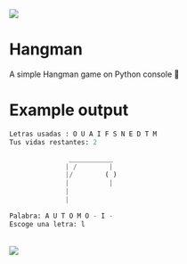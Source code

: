 <img src = "https://64.media.tumblr.com/99923dee68c64813ff1e0c5bc215a1bd/tumblr_inline_p7g2w1XwgO1ufb8ej_400.gifv">

# Hangman

A simple Hangman game on Python console 💬 </p>

# Example output

 ```Python
 Letras usadas : O U A I F S N E D T M
 Tus vidas restantes: 2

                ___________
               | /        |
               |/        ( )
               |          |
               |
               |

Palabra: A U T O M O - I -
Escoge una letra: l
```

</br>

 <img src = "https://64.media.tumblr.com/99923dee68c64813ff1e0c5bc215a1bd/tumblr_inline_p7g2w1XwgO1ufb8ej_400.gifv">
